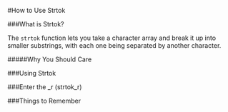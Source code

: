#How to Use Strtok

###What is Strtok?

  The `strtok` function lets you take a character array and break it up into
  smaller substrings, with each one being separated by another character.

#####Why You Should Care

###Using Strtok

###Enter the _r (strtok_r)

###Things to Remember

